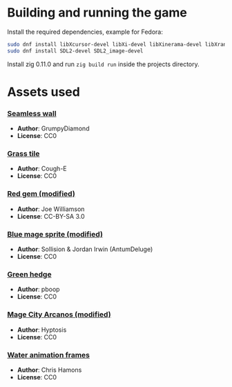 # Building and running the game

Install the required dependencies, example for Fedora:

```sh
sudo dnf install libXcursor-devel libXi-devel libXinerama-devel libXrandr-devel
sudo dnf install SDL2-devel SDL2_image-devel
```

Install zig 0.11.0 and run `zig build run` inside the projects directory.

# Assets used

### [Seamless wall](https://opengameart.org/content/seamless-wall)
* **Author**: GrumpyDiamond
* **License**: CC0

### [Grass tile](https://opengameart.org/content/32x32-tile-pixel-art-tilesheet)
* **Author**: Cough-E
* **License**: CC0

### [Red gem (modified)](https://opengameart.org/content/roguelikerpg-items)
* **Author**: Joe Williamson
* **License**: CC-BY-SA 3.0

### [Blue mage sprite (modified)](https://opengameart.org/content/mage-0)
* **Author**: Sollision & Jordan Irwin (AntumDeluge)
* **License**: CC0

### [Green hedge](https://opengameart.org/content/32x32-grass-tile)
* **Author**: pboop
* **License**: CC0

### [Mage City Arcanos (modified)](https://opengameart.org/content/mage-city-arcanos)
* **Author**: Hyptosis
* **License**: CC0

### [Water animation frames](https://opengameart.org/content/dungeon-crawl-32x32-tiles)
* **Author**: Chris Hamons
* **License**: CC0
